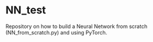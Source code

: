 # NN_test
Repository on how to build a Neural Network from scratch (NN_from_scratch.py) and using PyTorch.

